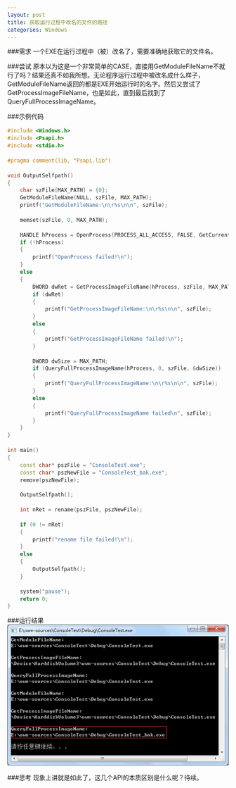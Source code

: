 ```yaml
---
layout: post
title: 获取运行过程中改名的文件的路径
categories: Windows
---
```


###需求
一个EXE在运行过程中（被）改名了，需要准确地获取它的文件名。

###尝试
原本以为这是一个非常简单的CASE，直接用GetModuleFileName不就行了吗？结果还真不如我所想。无论程序运行过程中被改名成什么样子，GetModuleFileName返回的都是EXE开始运行时的名字。然后又尝试了GetProcessImageFileName，也是如此，直到最后找到了QueryFullProcessImageName。

###示例代码

```C++
#include <Windows.h>
#include <Psapi.h>
#include <stdio.h>

#pragma comment(lib, "Psapi.lib")

void OutputSelfpath()
{
	char szFile[MAX_PATH] = {0};
	GetModuleFileName(NULL, szFile, MAX_PATH);
	printf("GetModuleFileName:\n\r%s\n\n", szFile);

	memset(szFile, 0, MAX_PATH);

	HANDLE hProcess = OpenProcess(PROCESS_ALL_ACCESS, FALSE, GetCurrentProcessId());
	if (!hProcess)
	{
		printf("OpenProcess failed!\n");
	}
	else
	{
		DWORD dwRet = GetProcessImageFileName(hProcess, szFile, MAX_PATH);
		if (dwRet)
		{
			printf("GetProcessImageFileName:\n\r%s\n\n", szFile);
		}
		else
		{
			printf("GetProcessImageFileName failed!\n");
		}

		DWORD dwSize = MAX_PATH;
		if (QueryFullProcessImageName(hProcess, 0, szFile, &dwSize))
		{
			printf("QueryFullProcessImageName:\n\r%s\n\n", szFile);
		}
		else
		{
			printf("QueryFullProcessImageName failed\n", szFile);
		}
	}
}

int main()
{
	const char* pszFile = "ConsoleTest.exe";
	const char* pszNewFile = "ConsoleTest_bak.exe";
	remove(pszNewFile);

	OutputSelfpath();
	
	int nRet = rename(pszFile, pszNewFile);

	if (0 != nRet)
	{
		printf("rename file failed!\n");
	}
	else
	{
		OutputSelfpath();
	}

	system("pause");
	return 0;
}
```

###运行结果
![QueryFullProcessImageName](/images/posts/windows/queryfullprocessimagename.png)

###思考
现象上讲就是如此了，这几个API的本质区别是什么呢？待续。
